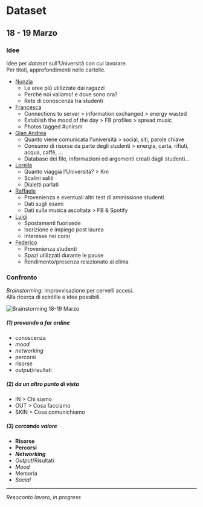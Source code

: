 # Dataset

## 18 - 19 Marzo

### Idee

Idee per _dataset_ sull'Università con cui lavorare.   
Per titoli, approfondimenti nelle cartelle.

- [Nunzia](./Nunzia)
  - Le aree più utilizzate dai ragazzi
  - Perchè noi valiamo! e dove sono ora?
  - Rete di conoscenza tra studenti
- [Francesca](./Francesca)
  - Connections to server > information exchanged > energy wasted
  - Establish the mood of the day > FB profiles > spread music
  - Photos tagged #unirsm
- [Gian Andrea](./GianAndrea)
  - Quanto viene comunicata l'università > social, siti, parole chiave
  - Consumo di risorse da parte degli studenti > energia, carta, rifiuti, acqua, caffè, ...
  - Database dei file, informazioni ed argomenti creati dagli studenti...
- [Lorella](./LorellaCamellina)
  - Quanto viaggia l'Università? > Km
  - Scalini saliti
  - Dialetti parlati
- [Raffaele](./Raffaele)
  - Provenienza e eventuali altri test di ammissione studenti
  - Dati sugli esami
  - Dati sulla musica ascoltata > FB & Spotify
- [Luigi](./luigi)
  - Spostamenti fuorisede
  - Iscrizione e impiego post laurea
  - Interesse nei corsi 
- [Federico](./Federico_Lo_Porto)
  - Provenienza studenti
  - Spazi utilizzati durante le pause
  - Rendimento/presenza relazionato al clima
 
### Confronto

_Brainstorming_: improvvisazione per cervelli accesi.  
Alla ricerca di scintille e idee possibili.

![Brainstorming 18-19 Marzo](http://i.imgur.com/AiY7LKH.jpg)

##### (1) __provando a far ordine__
- conoscenza
- _mood_
- _networking_
- percorsi
- risorse
- _output_/risultati

##### (2) __da un altro punto di vista__
- IN > Chi siamo
- OUT > Cosa facciamo
- SKIN > Cosa comunichiamo

##### (3) __cercando valore__
- **Risorse**
- **Percorsi**
- **_Networking_**
- _Output_/Risultati
- _Mood_
- Memoria
- _Social_


-----

_Resoconto lavoro, in progress_
